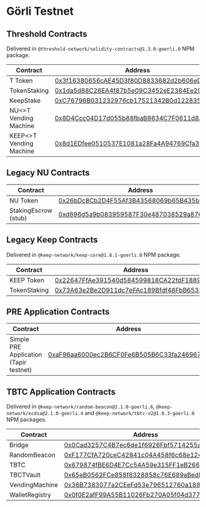 # Görli Testnet

## Threshold Contracts

Delivered in `@threshold-network/solidity-contracts@1.3.0-goerli.0` NPM package.

| Contract                | Address                                                                                                                      |
| ----------------------- | ---------------------------------------------------------------------------------------------------------------------------- |
| T Token                 | [0x3f16380656cAE45D3f80D8833682d2b606eD094A](https://goerli.etherscan.io/address/0x3f16380656cAE45D3f80D8833682d2b606eD094A) |
| TokenStaking            | [0x1da5d88C26EA4f87b5e09C3452eE2384Ee20DC75](https://goerli.etherscan.io/address/0x1da5d88C26EA4f87b5e09C3452eE2384Ee20DC75) |
| KeepStake               | [0xC76796B031232976cb17521342B0d12283588E6F](https://goerli.etherscan.io/address/0xC76796B031232976cb17521342B0d12283588E6F) |
| NU<>T Vending Machine   | [0x8D4Ccc04D17d055b88fbaB8634C7F0611d8Aa946](https://goerli.etherscan.io/address/0x8D4Ccc04D17d055b88fbaB8634C7F0611d8Aa946) |
| KEEP<>T Vending Machine | [0x8d1EDfee0510537E1081a28Fa4A94769Cfa3969a](https://goerli.etherscan.io/address/0x8d1EDfee0510537E1081a28Fa4A94769Cfa3969a) |

## Legacy NU Contracts

| Contract             | Address                                                                                                                      |
| -------------------- | ---------------------------------------------------------------------------------------------------------------------------- |
| NU Token             | [0x26bDc8Cb2D4F55Af3B43568069b65B435bCdc32c](https://goerli.etherscan.io/address/0x26bDc8Cb2D4F55Af3B43568069b65B435bCdc32c) |
| StakingEscrow (stub) | [0xd696d5a9b083959587F30e487038529a876b08C2](https://goerli.etherscan.io/address/0xd696d5a9b083959587F30e487038529a876b08C2) |

## Legacy Keep Contracts

Delivered in `@keep-network/keep-core@1.8.1-goerli.0` NPM package.

| Contract     | Address                                                                                                                      |
| ------------ | ---------------------------------------------------------------------------------------------------------------------------- |
| KEEP Token   | [0x22647FfAe391540d584599818CA22fdF18890753](https://goerli.etherscan.io/address/0x22647FfAe391540d584599818CA22fdF18890753) |
| TokenStaking | [0x73A63e2Be2D911dc7eFAc189Bfdf48FbB6532B5b](https://goerli.etherscan.io/address/0x73A63e2Be2D911dc7eFAc189Bfdf48FbB6532B5b) |

## PRE Application Contracts

| Contract                               | Address                                                                                                                      |
| -------------------------------------- | ---------------------------------------------------------------------------------------------------------------------------- |
| Simple PRE Application (Tapir testnet) | [0xaF96aa6000ec2B6CF0Fe6B505B6C33fa246967Ca](https://goerli.etherscan.io/address/0xaf96aa6000ec2b6cf0fe6b505b6c33fa246967ca) |

## TBTC Application Contracts

Delivered in `@keep-network/random-beacon@2.1.0-goerli.6`, `@keep-network/ecdsa@2.1.0-goerli.4` and `@keep-network/tbtc-v2@1.0.3-goerli.0` NPM packages.

| Contract       | Address                                                                                                                      |
| -------------- | ---------------------------------------------------------------------------------------------------------------------------- |
| Bridge         | [0x0Cad3257C4B7ec6de1f6926Fbf5714255a6632c3](https://goerli.etherscan.io/address/0x0Cad3257C4B7ec6de1f6926Fbf5714255a6632c3) |
| RandomBeacon   | [0xF177CfA720ceC42841c04A458f6c68e1243C1b49](https://goerli.etherscan.io/address/0xF177CfA720ceC42841c04A458f6c68e1243C1b49) |
| TBTC           | [0x679874fBE6D4E7Cc54A59e315FF1eB266686a937](https://goerli.etherscan.io/address/0x679874fbe6d4e7cc54a59e315ff1eb266686a937) |
| TBCTVault      | [0x65eB0562FCe858f8328858c76E689aBedB78621F](https://goerli.etherscan.io/address/0x65eB0562FCe858f8328858c76E689aBedB78621F) |
| VendingMachine | [0x36B7383077a2CEeFd53e796512760a1888cEeb97](https://goerli.etherscan.io/address/0x36B7383077a2CEeFd53e796512760a1888cEeb97) |
| WalletRegistry | [0x0f0E2afF99A55B11026Fb270A05f04d37724dE86](https://goerli.etherscan.io/address/0x0f0E2afF99A55B11026Fb270A05f04d37724dE86) |

